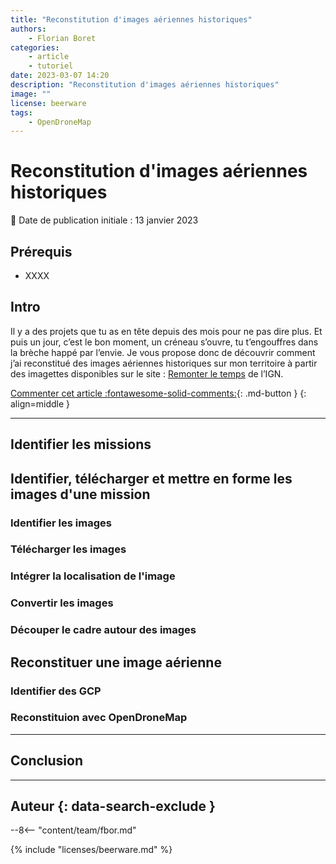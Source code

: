 ```yaml
---
title: "Reconstitution d'images aériennes historiques"
authors:
    - Florian Boret
categories:
    - article
    - tutoriel
date: 2023-03-07 14:20
description: "Reconstitution d'images aériennes historiques"
image: ""
license: beerware
tags:
    - OpenDroneMap
---
```


# Reconstitution d'images aériennes historiques

:calendar: Date de publication initiale : 13 janvier 2023

## Prérequis

- XXXX

## Intro

Il y a des projets que tu as en tête depuis des mois pour ne pas dire plus. Et puis un jour, c’est le bon moment, un créneau s’ouvre, tu t’engouffres dans la brèche happé par l’envie. Je vous propose donc de découvrir comment j’ai reconstitué des images aériennes historiques sur mon territoire à partir des imagettes disponibles sur le site : [Remonter le temps](https://remonterletemps.ign.fr) de l’IGN.

[Commenter cet article :fontawesome-solid-comments:](#__comments){: .md-button }
{: align=middle }

----

## Identifier les missions

## Identifier, télécharger et mettre en forme les images d'une mission

### Identifier les images

### Télécharger les images

### Intégrer la localisation de l'image

### Convertir les images

### Découper le cadre autour des images

## Reconstituer une image aérienne

### Identifier des GCP

### Reconstituion avec OpenDroneMap

----

## Conclusion

----

## Auteur {: data-search-exclude }

--8<-- "content/team/fbor.md"

{% include "licenses/beerware.md" %}
